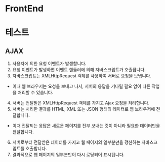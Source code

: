 # FrontEnd
# 테스트
## AJAX

1. 사용자에 의한 요청 이벤트가 발생합니다.
2. 요청 이벤트가 발생하면 이벤트 핸들러에 의해 자바스크립트가 호출됩니다.
3. 자바스크립트는 XMLHttpRequest 객체를 사용하여 서버로 요청을 보냅니다.

- 이때 웹 브라우저는 요청을 보내고 나서, 서버의 응답을 기다릴 필요 없이 다른 작업을 처리할 수 있습니다.

4. 서버는 전달받은 XMLHttpRequest 객체를 가지고 Ajax 요청을 처리합니다.
5. 서버는 처리한 결과를 HTML, XML 또는 JSON 형태의 데이터로 웹 브라우저에 전달합니다.

- 이때 전달되는 응답은 새로운 페이지를 전부 보내는 것이 아니라 필요한 데이터만을 전달합니다.

6. 서버로부터 전달받은 데이터를 가지고 웹 페이지의 일부분만을 갱신하는 자바스크립트를 호출합니다.
7. 결과적으로 웹 페이지의 일부분만이 다시 로딩되어 표시됩니다.
